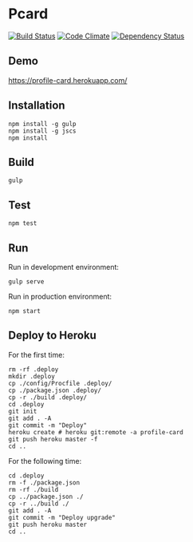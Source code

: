 # Pcard

[![Build Status](https://travis-ci.org/gocreating/pcard.svg?branch=master)](https://travis-ci.org/gocreating/pcard)
[![Code Climate](https://codeclimate.com/github/gocreating/pcard/badges/gpa.svg)](https://codeclimate.com/github/gocreating/pcard)
[![Dependency Status](https://david-dm.org/gocreating/pcard.svg)](https://david-dm.org/gocreating/pcard)

## Demo

<https://profile-card.herokuapp.com/>

## Installation

```
npm install -g gulp
npm install -g jscs
npm install
```

## Build

```
gulp
```

## Test

```
npm test
```

## Run

Run in development environment:
```
gulp serve
```

Run in production environment:
```
npm start
```

## Deploy to Heroku

For the first time:
```
rm -rf .deploy
mkdir .deploy
cp ./config/Procfile .deploy/
cp ./package.json .deploy/
cp -r ./build .deploy/
cd .deploy
git init
git add . -A
git commit -m "Deploy"
heroku create # heroku git:remote -a profile-card
git push heroku master -f
cd ..

```

For the following time:
```
cd .deploy
rm -f ./package.json
rm -rf ./build
cp ../package.json ./
cp -r ../build ./
git add . -A
git commit -m "Deploy upgrade"
git push heroku master
cd ..

```
